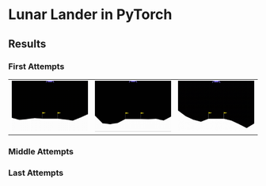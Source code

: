 # Lunar Lander in PyTorch

## Results

### First Attempts

<table>
  <tr>
    <td><img src="./art/episode-0.gif" width="200"></td>
    <td><img src="./art/episode-1.gif" width="200"></td>
    <td><img src="./art/episode-2.gif" width="200"></td>
  </tr>
</table>

### Middle Attempts

### Last Attempts

